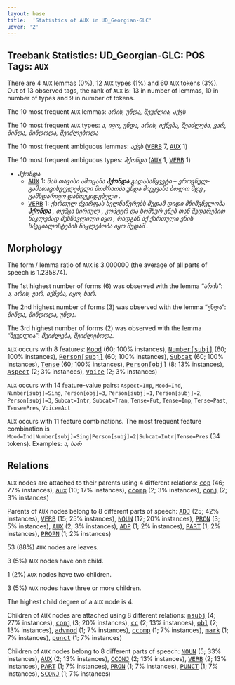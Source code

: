 ```yaml
---
layout: base
title:  'Statistics of AUX in UD_Georgian-GLC'
udver: '2'
---
```


## Treebank Statistics: UD_Georgian-GLC: POS Tags: `AUX`

There are 4 `AUX` lemmas (0%), 12 `AUX` types (1%) and 60 `AUX` tokens (3%).
Out of 13 observed tags, the rank of `AUX` is: 13 in number of lemmas, 10 in number of types and 9 in number of tokens.

The 10 most frequent `AUX` lemmas: <em>არის, უნდა, შეუძლია, აქვს</em>

The 10 most frequent `AUX` types:  <em>ა, იყო, უნდა, არის, იქნება, შეიძლება, ვარ, მინდა, მინდოდა, შეიძლებოდა</em>

The 10 most frequent ambiguous lemmas: <em>აქვს</em> (<tt><a href="ka_glc-pos-VERB.html">VERB</a></tt> 7, <tt><a href="ka_glc-pos-AUX.html">AUX</a></tt> 1)

The 10 most frequent ambiguous types:  <em>ჰქონდა</em> (<tt><a href="ka_glc-pos-AUX.html">AUX</a></tt> 1, <tt><a href="ka_glc-pos-VERB.html">VERB</a></tt> 1)


* <em>ჰქონდა</em>
  * <tt><a href="ka_glc-pos-AUX.html">AUX</a></tt> 1: <em>მას თავისი ამოცანა <b>ჰქონდა</b> გადასაწყვეტი – ეროვნულ-გამათავისუფლებელი მოძრაობა უნდა მიეყვანა ბოლო მდე , გამხდარიყო დამოუკიდებელი .</em>
  * <tt><a href="ka_glc-pos-VERB.html">VERB</a></tt> 1: <em>ქართულ ძვირფას ხელნაწერებს მუდამ დიდი მნიშვნელობა <b>ჰქონდა</b> , თუმცა სირიულ , კოპტურ და სომხურ ენებ თან შედარებით ნაკლებად შესწავლილი იყო , რადგან აქ ქართული ენის სპეციალისტების ნაკლებობა იყო მუდამ .</em>

## Morphology

The form / lemma ratio of `AUX` is 3.000000 (the average of all parts of speech is 1.235874).

The 1st highest number of forms (6) was observed with the lemma “არის”: <em>ა, არის, ვარ, იქნება, იყო, ხარ</em>.

The 2nd highest number of forms (3) was observed with the lemma “უნდა”: <em>მინდა, მინდოდა, უნდა</em>.

The 3rd highest number of forms (2) was observed with the lemma “შეუძლია”: <em>შეიძლება, შეიძლებოდა</em>.

`AUX` occurs with 8 features: <tt><a href="ka_glc-feat-Mood.html">Mood</a></tt> (60; 100% instances), <tt><a href="ka_glc-feat-Number-subj.html">Number[subj]</a></tt> (60; 100% instances), <tt><a href="ka_glc-feat-Person-subj.html">Person[subj]</a></tt> (60; 100% instances), <tt><a href="ka_glc-feat-Subcat.html">Subcat</a></tt> (60; 100% instances), <tt><a href="ka_glc-feat-Tense.html">Tense</a></tt> (60; 100% instances), <tt><a href="ka_glc-feat-Person-obj.html">Person[obj]</a></tt> (8; 13% instances), <tt><a href="ka_glc-feat-Aspect.html">Aspect</a></tt> (2; 3% instances), <tt><a href="ka_glc-feat-Voice.html">Voice</a></tt> (2; 3% instances)

`AUX` occurs with 14 feature-value pairs: `Aspect=Imp`, `Mood=Ind`, `Number[subj]=Sing`, `Person[obj]=3`, `Person[subj]=1`, `Person[subj]=2`, `Person[subj]=3`, `Subcat=Intr`, `Subcat=Tran`, `Tense=Fut`, `Tense=Imp`, `Tense=Past`, `Tense=Pres`, `Voice=Act`

`AUX` occurs with 11 feature combinations.
The most frequent feature combination is `Mood=Ind|Number[subj]=Sing|Person[subj]=2|Subcat=Intr|Tense=Pres` (34 tokens).
Examples: <em>ა, ხარ</em>


## Relations

`AUX` nodes are attached to their parents using 4 different relations: <tt><a href="ka_glc-dep-cop.html">cop</a></tt> (46; 77% instances), <tt><a href="ka_glc-dep-aux.html">aux</a></tt> (10; 17% instances), <tt><a href="ka_glc-dep-ccomp.html">ccomp</a></tt> (2; 3% instances), <tt><a href="ka_glc-dep-conj.html">conj</a></tt> (2; 3% instances)

Parents of `AUX` nodes belong to 8 different parts of speech: <tt><a href="ka_glc-pos-ADJ.html">ADJ</a></tt> (25; 42% instances), <tt><a href="ka_glc-pos-VERB.html">VERB</a></tt> (15; 25% instances), <tt><a href="ka_glc-pos-NOUN.html">NOUN</a></tt> (12; 20% instances), <tt><a href="ka_glc-pos-PRON.html">PRON</a></tt> (3; 5% instances), <tt><a href="ka_glc-pos-AUX.html">AUX</a></tt> (2; 3% instances), <tt><a href="ka_glc-pos-ADP.html">ADP</a></tt> (1; 2% instances), <tt><a href="ka_glc-pos-PART.html">PART</a></tt> (1; 2% instances), <tt><a href="ka_glc-pos-PROPN.html">PROPN</a></tt> (1; 2% instances)

53 (88%) `AUX` nodes are leaves.

3 (5%) `AUX` nodes have one child.

1 (2%) `AUX` nodes have two children.

3 (5%) `AUX` nodes have three or more children.

The highest child degree of a `AUX` node is 4.

Children of `AUX` nodes are attached using 8 different relations: <tt><a href="ka_glc-dep-nsubj.html">nsubj</a></tt> (4; 27% instances), <tt><a href="ka_glc-dep-conj.html">conj</a></tt> (3; 20% instances), <tt><a href="ka_glc-dep-cc.html">cc</a></tt> (2; 13% instances), <tt><a href="ka_glc-dep-obl.html">obl</a></tt> (2; 13% instances), <tt><a href="ka_glc-dep-advmod.html">advmod</a></tt> (1; 7% instances), <tt><a href="ka_glc-dep-ccomp.html">ccomp</a></tt> (1; 7% instances), <tt><a href="ka_glc-dep-mark.html">mark</a></tt> (1; 7% instances), <tt><a href="ka_glc-dep-punct.html">punct</a></tt> (1; 7% instances)

Children of `AUX` nodes belong to 8 different parts of speech: <tt><a href="ka_glc-pos-NOUN.html">NOUN</a></tt> (5; 33% instances), <tt><a href="ka_glc-pos-AUX.html">AUX</a></tt> (2; 13% instances), <tt><a href="ka_glc-pos-CCONJ.html">CCONJ</a></tt> (2; 13% instances), <tt><a href="ka_glc-pos-VERB.html">VERB</a></tt> (2; 13% instances), <tt><a href="ka_glc-pos-PART.html">PART</a></tt> (1; 7% instances), <tt><a href="ka_glc-pos-PRON.html">PRON</a></tt> (1; 7% instances), <tt><a href="ka_glc-pos-PUNCT.html">PUNCT</a></tt> (1; 7% instances), <tt><a href="ka_glc-pos-SCONJ.html">SCONJ</a></tt> (1; 7% instances)


